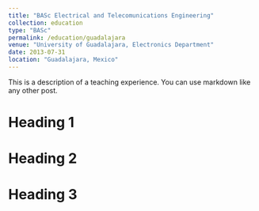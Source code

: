 ```yaml
---
title: "BASc Electrical and Telecomunications Engineering"
collection: education
type: "BASc"
permalink: /education/guadalajara
venue: "University of Guadalajara, Electronics Department"
date: 2013-07-31
location: "Guadalajara, Mexico"
---
```


This is a description of a teaching experience. You can use markdown like any other post.

Heading 1
======

Heading 2
======

Heading 3
======